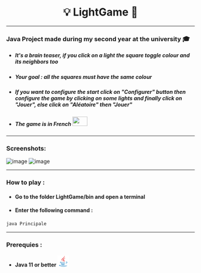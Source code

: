 <h1 align="center">💡 LightGame 🎲</h1>

<hr>

<h3 align="left">Java Project made during my second year at the university 🎓</h3>

- <h5 align="left">It's a brain teaser, if you click on a light the square toggle colour and its neighbors too</h5>
- <h5 align="left">Your goal : all the squares must have the same colour</h5> 
- <h5 align="left">If you want to configure the start click on "Configurer" button then configure the game by clicking on some lights and finally click on "Jouer", else click on "Aléatoire" then "Jouer"</h5>
- <h5 align="left">The game is in French <img src="https://upload.wikimedia.org/wikipedia/commons/thumb/c/c3/Flag_of_France.svg/langfr-225px-Flag_of_France.svg.png" width="40" height="25" /> </h5>

<hr>

<h3 align="left">Screenshots:</h3>

![image](https://user-images.githubusercontent.com/55751991/140624267-fdf75286-4d6a-4d5c-b167-5168f8f5f475.png)
![image](https://user-images.githubusercontent.com/55751991/140624276-b8e0759b-c826-45e3-9a84-897823a4747b.png)


<hr>

<h3 align="left">How to play :</h3>

- <h4 align="left">Go to the folder LightGame/bin and open a terminal</h4>
- <h4 align="left">Enter the following command :</h4>
```java
java Principale
```

<hr>

<h3 align="left">Prerequies :</h3> 

- <h4 align="left">Java 11 or better <a href="https://www.java.com" target="_blank"> <img src="https://raw.githubusercontent.com/devicons/devicon/master/icons/java/java-original.svg" alt="java" width="30" height="30"/> </a> <a href="https://developer.mozilla.org/en-US/docs/Web/JavaScript" target="_blank"> </a></h4>
